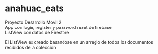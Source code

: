 # anahuac_eats

Proyecto Desarrollo Movil 2    
App con login, register y password reset de firebase    
ListView con datos de Firestore  
  
El ListView es creado basandose en un arreglo de todos los documentos recibidos de la coleccion   


